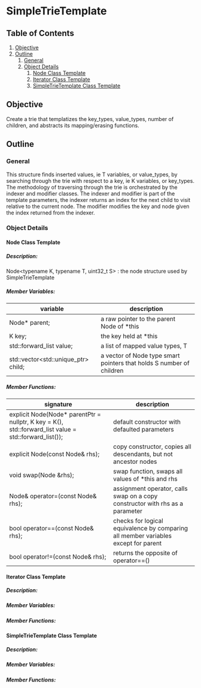 # SimpleTrieTemplate
## Table of Contents

1. [Objective](#objective)
2. [Outline](#outline)
    1. [General](#general)
    2. [Object Details](#object-details)
        1. [Node Class Template](#node-class-template)
        2. [Iterator Class Template](#iterator-class-template)
        4. [SimpleTrieTemplate Class Template](#simpletrietemplate-class-template)

## Objective
Create a trie that templatizes the key_types, value_types, number of children, and abstracts its mapping/erasing functions.

## Outline

### General
This structure finds inserted values, ie T variables, or value_types, by searching through the trie with respect to a key, ie K variables, or key_types.  The methodology of traversing through the trie is orchestrated by the indexer and modifier classes.
The indexer and modifier is part of the template parameters, the indexer returns an index for the next child to visit relative to the current node.  The modifier modifies the key and node given the index returned from the indexer.

### Object Details

#### Node Class Template
##### Description:
Node<typename K, typename T, uint32_t S> : the node structure used by SimpleTrieTemplate

##### Member Variables:
variable | description
---------|---------
Node* parent; | a raw pointer to the parent Node of *this
K key; | the key held at *this
std::forward_list<T> value; | a list of mapped value types, T
std::vector<std::unique_ptr<Node>> child; | a vector of Node type smart pointers that holds S number of children

##### Member Functions:
signature | description
----------|-----------
explicit Node(Node* parentPtr = nullptr, K key = K(), std::forward_list<T> value = std::forward_list<T>()); | default constructor with defaulted parameters
explicit Node(const Node& rhs); | copy constructor, copies all descendants, but not ancestor nodes
void swap(Node &rhs); | swap function, swaps all values of *this and rhs
Node& operator=(const Node& rhs); | assignment operator, calls swap on a copy constructor with rhs as a parameter
bool operator==(const Node& rhs); | checks for logical equivalence by comparing all member variables except for parent
bool operator!=(const Node& rhs); | returns the opposite of operator==()



#### Iterator Class Template
##### Description:

##### Member Variables:

##### Member Functions:



#### SimpleTrieTemplate Class Template
##### Description:

##### Member Variables:

##### Member Functions: